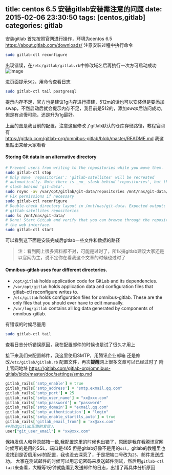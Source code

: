 title: centos 6.5 安装gitlab安装需注意的问题
date: 2015-02-06 23:30:50
tags: [centos,gitlab]
categories: gitlab
---
安装gitlab
首先按照官网进行操作，环境为centos 6.5
https://about.gitlab.com/downloads/
注意安装过程中执行命令
```bash
sudo gitlab-ctl reconfigure
```
出现错误，在`/etc/gitlab/gitlab.rb`中修改域名后再执行一次方可启动成功
![image](http://img.blog.csdn.net/20141207182607301?watermark/2/text/aHR0cDovL2Jsb2cuY3Nkbi5uZXQveWZpc2Fib3k=/font/5a6L5L2T/fontsize/400/fill/I0JBQkFCMA==/dissolve/70/gravity/Center)
<!--more-->
进页面提示`502`，用命令查看日志
```bash
sudo gitlab-ctl tail postgresql  
```
提示内存不足，官方也是建议1g内存进行搭建，512m的话也可以安装但是要添加swap，不然启动后就会提示内存不足，我目前是512的，添加*swap*后访问成功，但是有点慢可能，还是升为1g最好。

上面的图是我目前的配置，注意这里修改了gitlab默认的仓库存储路径，教程官网有      
https://gitlab.com/gitlab-org/omnibus-gitlab/blob/master/README.md
我这里贴出来给大家看看
#### Storing Git data in an alternative directory
```bash
# Prevent users from writing to the repositories while you move them.
sudo gitlab-ctl stop
# Only move 'repositories'; 'gitlab-satellites' will be recreated
# automatically. Note there is _no_ slash behind 'repositories', but there _is_ a
# slash behind 'git-data'.
sudo rsync -av /var/opt/gitlab/git-data/repositories /mnt/nas/git-data/
# Fix permissions if necessary
sudo gitlab-ctl reconfigure
# Double-check directory layout in /mnt/nas/git-data. Expected output:
# gitlab-satellites repositories
sudo ls /mnt/nas/git-data/
# Done! Start GitLab and verify that you can browse through the repositories in
# the web interface.
sudo gitlab-ctl start
```
可以看到这下面是安装完成后gitlab一些文件和数据的路径    
> 注：看到网上很多资料都不对，可能是过时了，所以搞gitlab建议大家还是以官网为主，说不定你在看我这个文章的时候也过时了

#### Omnibus-gitlab uses four different directories.
* `/opt/gitlab` holds application code for GitLab and its dependencies.
* `/var/opt/gitlab` holds application data and configuration files that gitlab-ctl reconfigure writes to.
* `/etc/gitlab` holds configuration files for omnibus-gitlab. These are the only files that you should ever have to edit manually.
* `/var/log/gitlab` contains all log data generated by components of omnibus-gitlab.

有错误的时候尽量用 
```bash
sudo gitlab-ctl tail
``` 
查看日志分析错误原因，我在配置邮件的时候也是试了很久才用上

接下来我们来配置邮件，我这里使用SMTP，用腾讯企业邮箱
还是修改`/etc/gitlab/gitlab.rb` 配置文件，再次**提醒**网上很多文章可以已经过时了
附上官网地址
https://gitlab.com/gitlab-org/omnibus-gitlab/blob/master/doc/settings/smtp.md
```ruby
gitlab_rails['smtp_enable'] = true  
gitlab_rails['smtp_address'] = "smtp.exmail.qq.com"  
gitlab_rails['smtp_port'] = 25  
gitlab_rails['smtp_user_name'] = "xx@xxx.com"  
gitlab_rails['smtp_password'] = "password"  
gitlab_rails['smtp_domain'] = "exmail.qq.com"  
gitlab_rails['smtp_authentication'] = "login"  
gitlab_rails['smtp_enable_starttls_auto'] = true  
gitlab_rails['gitlab_email_from'] = 'xx@xxx.com'  
##修改gitlab配置的发信人  
user["git_user_email"] = "xx@xxx.com"  
```

保持发信人和登录邮箱一致,我配置这里的时候也出错了，原因是我在看腾讯官网时候写的是用的SSL，端口是465
但是gitlab好像不是用的`ssl`，gitlab的教程里也没找到是否启用ssl的配置，我也没去深究了，于是把端口号改为`25`，邮件发送成功。
大家在测试邮件的时候可以用忘记密码来发送邮件测试，然后用`gitlab-ctl tail`来查看，大概等1分钟就能看到发送邮件的日志，出错了再具体分析原因